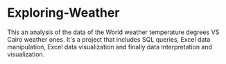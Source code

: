 # Exploring-Weather
This an analysis of the data of the World weather temperature degrees VS Cairo weather ones. It's a project that includes SQL queries, Excel data manipulation, Excel data visualization and finally data interpretation and visualization.
